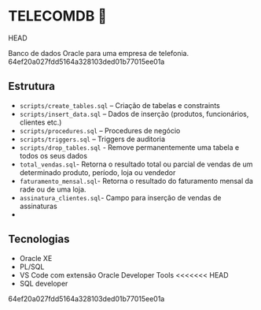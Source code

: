 # TELECOMDB 📡

HEAD

Banco de dados Oracle para uma empresa de telefonia.
64ef20a027fdd5164a328103ded01b77015ee01a

## Estrutura
- `scripts/create_tables.sql` – Criação de tabelas e constraints
- `scripts/insert_data.sql` – Dados de inserção (produtos, funcionários, clientes etc.)
- `scripts/procedures.sql` – Procedures de negócio
- `scripts/triggers.sql` – Triggers de auditoria
- `scripts/drop_tables.sql` - Remove permanentemente uma tabela e todos os seus dados
- `total_vendas.sql`- Retorna o resultado total ou parcial de vendas de um determinado produto, período, loja ou vendedor
- `faturamento_mensal.sql`- Retorna o resultado do faturamento mensal da rade ou de uma loja.
- `assinatura_clientes.sql`- Campo para inserção de vendas de assinaturas
- 

## Tecnologias
- Oracle XE
- PL/SQL
- VS Code com extensão Oracle Developer Tools
<<<<<<< HEAD
- SQL developer

64ef20a027fdd5164a328103ded01b77015ee01a
